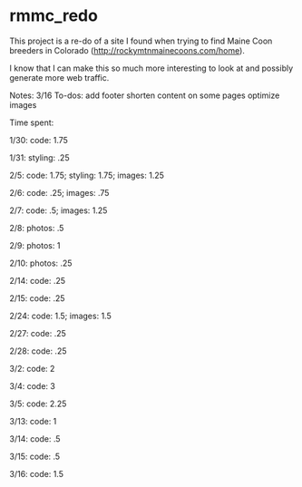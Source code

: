 # rmmc_redo

This project is a re-do of a site I found when trying to find Maine Coon breeders in Colorado (http://rockymtnmainecoons.com/home).

I know that I can make this so much more interesting to look at and possibly generate more web traffic.

Notes:
3/16 To-dos: 
add footer
shorten content on some pages
optimize images

Time spent:

1/30: code: 1.75

1/31: styling: .25

2/5: code: 1.75; styling: 1.75; images: 1.25

2/6: code: .25; images: .75

2/7: code: .5; images: 1.25

2/8: photos: .5

2/9: photos: 1

2/10: photos: .25

2/14: code: .25

2/15: code: .25

2/24: code: 1.5; images: 1.5

2/27: code: .25

2/28: code: .25

3/2: code: 2

3/4: code: 3

3/5: code: 2.25

3/13: code: 1

3/14: code: .5

3/15: code: .5

3/16: code: 1.5
